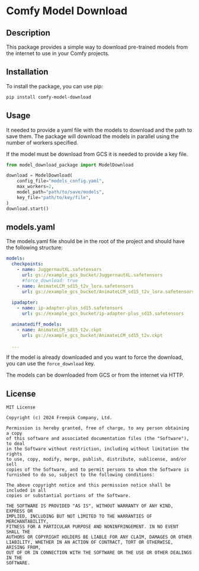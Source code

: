 # Comfy Model Download

## Description

This package provides a simple way to download pre-trained models from the internet to use in your Comfy projects.

## Installation

To install the package, you can use pip:

```bash
pip install comfy-model-download
```

## Usage

It needed to provide a yaml file with the models to download and the path to save them. 
The package will download the models in parallel using the number of workers specified.

If the model must be download from GCS it is needed to provide a key file.

```python
from model_download_package import ModelDownload

download = ModelDownload(
    config_file="models_config.yaml",
    max_workers=2,
    model_path="path/to/save/models",
    key_file="path/to/key/file",
)
download.start()
```

## models.yaml
    
The models.yaml file should be in the root of the project and should have the following structure:

```yaml
models:
  checkpoints:
    - name: JuggernautXL.safetensors
      url: gs://example_gcs_bucket/JuggernautXL.safetensors
      #force_download: true
    - name: AnimateLCM_sd15_t2v_lora.safetensors
      url: gs://example_gcs_bucket/AnimateLCM_sd15_t2v_lora.safetensors
      
  ipadapter:
    - name: ip-adapter-plus_sd15.safetensors
      url: gs://example_gcs_bucket/ip-adapter-plus_sd15.safetensors

  animatediff_models:
    - name: AnimateLCM_sd15_t2v.ckpt
      url: gs://example_gcs_bucket/AnimateLCM_sd15_t2v.ckpt

  ...
```

If the model is already downloaded and you want to force the download, you can use the `force_download` key.

The models can be downloaded from GCS or from the internet via HTTP.

## License

```text
MIT License

Copyright (c) 2024 Freepik Company, Ltd.

Permission is hereby granted, free of charge, to any person obtaining a copy
of this software and associated documentation files (the "Software"), to deal
in the Software without restriction, including without limitation the rights
to use, copy, modify, merge, publish, distribute, sublicense, and/or sell
copies of the Software, and to permit persons to whom the Software is
furnished to do so, subject to the following conditions:

The above copyright notice and this permission notice shall be included in all
copies or substantial portions of the Software.

THE SOFTWARE IS PROVIDED "AS IS", WITHOUT WARRANTY OF ANY KIND, EXPRESS OR
IMPLIED, INCLUDING BUT NOT LIMITED TO THE WARRANTIES OF MERCHANTABILITY,
FITNESS FOR A PARTICULAR PURPOSE AND NONINFRINGEMENT. IN NO EVENT SHALL THE
AUTHORS OR COPYRIGHT HOLDERS BE LIABLE FOR ANY CLAIM, DAMAGES OR OTHER
LIABILITY, WHETHER IN AN ACTION OF CONTRACT, TORT OR OTHERWISE, ARISING FROM,
OUT OF OR IN CONNECTION WITH THE SOFTWARE OR THE USE OR OTHER DEALINGS IN THE
SOFTWARE.
```